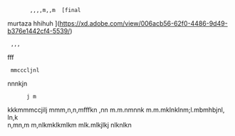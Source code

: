            ,,,,m,,m  [final
murtaza
hhihuh
](https://xd.adobe.com/view/006acb56-62f0-4486-9d49-b376e1442cf4-5539/)
   
     ,,,
   fff
    
     mmcccljnl
nnnkjn
   
          j m
kkkmmmccjilj
mmm,n,n,mfffkn ,nn 
m.m.nmnnk
m.m.mklnklnm;l.mbmhbjnl, ln,k   
n,mn,m
m,nlkmklkmlkm
mlk.mlkjlkj
nlknlkn
